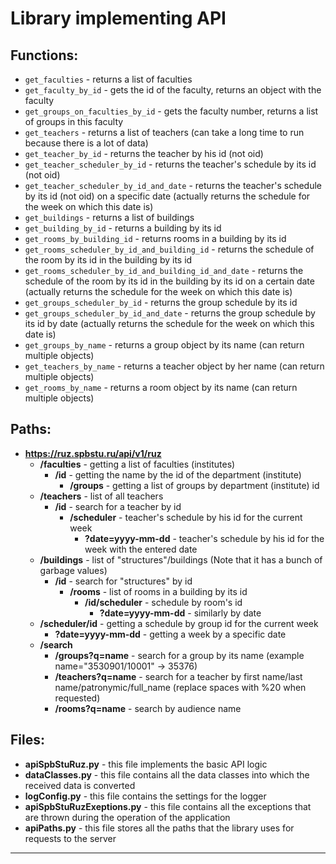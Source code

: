 # Library implementing API
## Functions:
* `get_faculties` - returns a list of faculties
* `get_faculty_by_id` - gets the id of the faculty, returns an object with the faculty
* `get_groups_on_faculties_by_id` - gets the faculty number, returns a list of groups in this faculty
* `get_teachers` - returns a list of teachers (can take a long time to run because there is a lot of data)
* `get_teacher_by_id` - returns the teacher by his id (not oid)
* `get_teacher_scheduler_by_id` - returns the teacher's schedule by its id (not oid)
* `get_teacher_scheduler_by_id_and_date` - returns the teacher's schedule by its id (not oid) on a specific 
date (actually returns the schedule for the week on which this date is)
* `get_buildings` - returns a list of buildings
* `get_building_by_id` - returns a building by its id
* `get_rooms_by_building_id` - returns rooms in a building by its id
* `get_rooms_scheduler_by_id_and_building_id` - returns the schedule of the room by its id in the building by its id
* `get_rooms_scheduler_by_id_and_building_id_and_date` - returns the schedule of the room by its id in the building by 
its id on a certain date (actually returns the schedule for the week on which this date is)
* `get_groups_scheduler_by_id` - returns the group schedule by its id
* `get_groups_scheduler_by_id_and_date` - returns the group schedule by its id by date 
(actually returns the schedule for the week on which this date is)
* `get_groups_by_name` - returns a group object by its name (сan return multiple objects)
* `get_teachers_by_name` - returns a teacher object by her name (сan return multiple objects)
* `get_rooms_by_name` - returns a room object by its name (сan return multiple objects)
## Paths:
* **https://ruz.spbstu.ru/api/v1/ruz**
  * **/faculties** - getting a list of faculties (institutes)
    * **/id** - getting the name by the id of the department (institute)
      * **/groups** - getting a list of groups by department (institute) id
  * **/teachers** - list of all teachers
    * **/id** - search for a teacher by id
      * **/scheduler** - teacher's schedule by his id for the current week
        * **?date=yyyy-mm-dd** - teacher's schedule by his id for the week with the entered date
  * **/buildings** - list of "structures"/buildings (Note that it has a bunch of garbage values)
    * **/id** - search for "structures" by id
      * **/rooms** - list of rooms in a building by its id
        * **/id/scheduler** - schedule by room's id
          * **?date=yyyy-mm-dd** - similarly by date
  * **/scheduler/id** - getting a schedule by group id for the current week
    * **?date=yyyy-mm-dd** - getting a week by a specific date
  * **/search**
    * **/groups?q=name** - search for a group by its name (example name="3530901/10001" -> 35376)
    * **/teachers?q=name** - search for a teacher by first name/last name/patronymic/full_name (replace spaces with %20 when requested)
    * **/rooms?q=name** - search by audience name
## Files:
* **apiSpbStuRuz.py** - this file implements the basic API logic
* **dataClasses.py** - this file contains all the data classes into which the received data is converted
* **logConfig.py** - this file contains the settings for the logger
* **apiSpbStuRuzExeptions.py** - this file contains all the exceptions that are thrown during the operation of the application
* **apiPaths.py** - this file stores all the paths that the library uses for requests to the server
___
